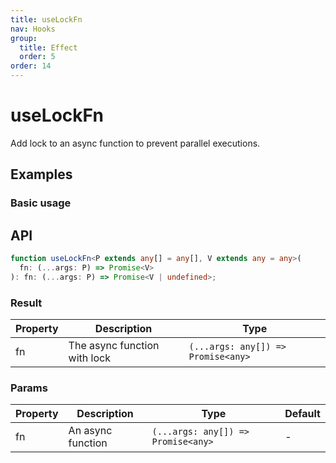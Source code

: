 ```yaml
---
title: useLockFn
nav: Hooks
group:
  title: Effect
  order: 5
order: 14
---
```


# useLockFn

Add lock to an async function to prevent parallel executions.

## Examples

### Basic usage

<code src="./demo/demo1.tsx"></code>

## API

```typescript
function useLockFn<P extends any[] = any[], V extends any = any>(
  fn: (...args: P) => Promise<V>
): fn: (...args: P) => Promise<V | undefined>;
```

### Result

| Property | Description                  | Type                               |
| -------- | ---------------------------- | ---------------------------------- |
| fn       | The async function with lock | `(...args: any[]) => Promise<any>` |

### Params

| Property | Description       | Type                               | Default |
| -------- | ----------------- | ---------------------------------- | ------- |
| fn       | An async function | `(...args: any[]) => Promise<any>` | -       |
